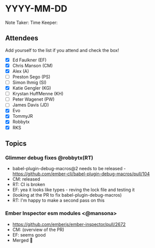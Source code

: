 # YYYY-MM-DD

Note Taker: 
Time Keeper: 

## Attendees

Add yourself to the list if you attend and check the box!

- [x] Ed Faulkner (EF)
- [x] Chris Manson (CM)
- [x] Alex (A)
- [ ] Preston Sego (PS)
- [ ] Simon Ihmig (SI)
- [x] Katie Gengler (KG)
- [ ] Krystan HuffMenne (KH)
- [ ] Peter Wagenet (PW)
- [ ] James Davis (JD)
- [x] Evo
- [x] TommyJR
- [x] Robbytx
- [x] RKS

## Topics

### Glimmer debug fixes @robbytx(RT)

- babel-plugin-debug-macros@2 needs to be released - https://github.com/ember-cli/babel-plugin-debug-macros/pull/104
- CM: released
- RT: CI is broken
- EF: yea it looks like types - reving the lock file and testing it
- (looking at the PR to fix babel-plugin-debug-macros)
- RT: I'm happy to make a second pass on this

### Ember Inspector esm modules <@mansona>

- https://github.com/emberjs/ember-inspector/pull/2672
- CM: (overview of the PR)
- EF: seems good
- Merged 🎉


<!-- If you would like to add a topic to the agenda please add a suggestion to the PR using the following format: -->
<!-- ### Your topic (INITIALS, expected duration in minutes) -->

